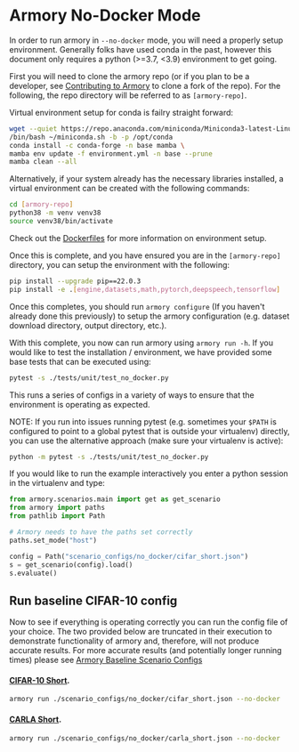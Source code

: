 Armory No-Docker Mode
=======================
In order to run armory in `--no-docker` mode, you will need a properly
setup environment.  Generally folks have used conda in the past, however this
document only requires a python (>=3.7, <3.9) environment to get going.

First you will need to clone the armory repo (or if you plan to be a developer,
see [Contributing to Armory](./contributing.md) to clone a fork of the repo).
For the following, the repo directory will be referred to as `[armory-repo]`.

Virtual environment setup for conda is failry straight forward:
```bash
wget --quiet https://repo.anaconda.com/miniconda/Miniconda3-latest-Linux-x86_64.sh -O ~/miniconda.sh
/bin/bash ~/miniconda.sh -b -p /opt/conda
conda install -c conda-forge -n base mamba \
mamba env update -f environment.yml -n base --prune
mamba clean --all
```

Alternatively, if your system already has the necessary libraries installed, a virtual
environment can be created with the following commands:
```bash
cd [armory-repo]
python38 -m venv venv38
source venv38/bin/activate
```

Check out the [Dockerfiles](../docker) for more information on environment setup.

Once this is complete, and you have ensured you are in the `[armory-repo]` directory,
you can setup the environment with the following:
```bash
pip install --upgrade pip==22.0.3
pip install -e .[engine,datasets,math,pytorch,deepspeech,tensorflow]
```
Once this completes, you should run `armory configure` (If you haven't already done this
previously) to setup the armory configuration
(e.g. dataset download directory, output directory, etc.).

With this complete, you now can run armory using `armory run -h`.  If you would
like to test the installation / environment, we have provided some base tests that
can be executed using:
```bash
pytest -s ./tests/unit/test_no_docker.py
```

This runs a series of configs in a variety of ways to ensure that
the environment is operating as expected.

NOTE: If you run into issues running pytest (e.g. sometimes your `$PATH` is configured
to point to a global pytest that is outside your virtualenv) directly, you can use the
alternative approach (make sure your virtualenv is active):
```bash
python -m pytest -s ./tests/unit/test_no_docker.py
```

If you would like to run the example interactively you
enter a python session in the virtualenv and type:
```python
from armory.scenarios.main import get as get_scenario
from armory import paths
from pathlib import Path

# Armory needs to have the paths set correctly
paths.set_mode("host")

config = Path("scenario_configs/no_docker/cifar_short.json")
s = get_scenario(config).load()
s.evaluate()
```

## Run baseline CIFAR-10 config

Now to see if everything is operating correctly you can run the config file
of your choice.  The two provided below are truncated in their execution to
demonstrate functionality of armory and, therefore, will not produce accurate
results.  For more accurate results (and potentially longer running times) please
see [Armory Baseline Scenario Configs](../scenario_configs/)

#### [CIFAR-10 Short](../scenario_configs/no_docker/cifar_short.json).

```bash
armory run ./scenario_configs/no_docker/cifar_short.json --no-docker
```

#### [CARLA Short](../scenario_configs/no_docker/carla_short.json).

```bash
armory run ./scenario_configs/no_docker/carla_short.json --no-docker
```

